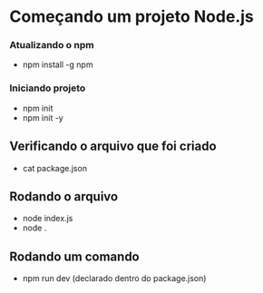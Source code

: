 # Começando um projeto Node.js

### Atualizando o npm
- npm install -g npm

### Iniciando projeto
- npm init
- npm init -y

## Verificando o arquivo que foi criado
- cat package.json

## Rodando o arquivo
- node index.js
- node .

## Rodando um comando 
- npm run dev (declarado dentro do package.json)